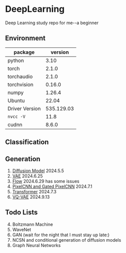 # DeepLearning
Deep Learning study repo for me--a beginner

## Environment

| package | version |
| --- | --- |
| python | 3.10 |
| torch            |        2.1.0 |
| torchaudio       |        2.1.0 |
| torchvision      |        0.16.0 |
| numpy            |        1.26.4 |
| Ubuntu | 22.04 |
| Driver Version| 535.129.03  |
| `nvcc -V` | 11.8 |
| cudnn | 8.6.0 |

## Classification


## Generation
1. [Diffusion Model](./DDPM/note.md) 2024.5.5
2. [VAE](./VAE/note.md) 2024.6.25
3. [Flow](./Flow/note.md) 2024.6.29 has some issues
4. [PixelCNN and Gated PixelCNN](./PixelCNN/note.md) 2024.7.1
5. [Transformer](./Transformer/note.md) 2024.7.3
6. [VQ-VAE](./VQ-VAE/note.md) 2024.9.13

## Todo Lists
4. Boltzmann Machine
5. WaveNet
6. GAN (wait for the night that I must stay up late:)
7. NCSN and conditional generation of diffusion models
8. Graph Neural Networks
